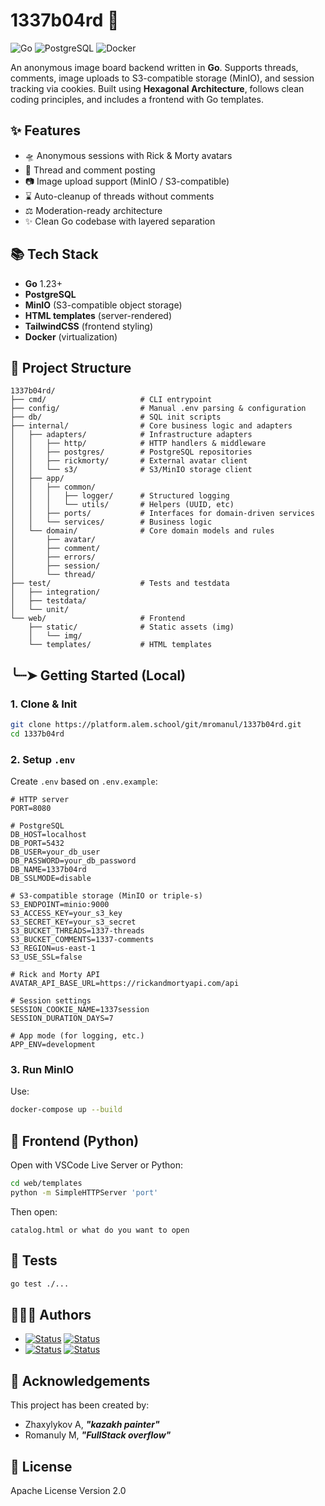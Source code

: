 # 1337b04rd 📂

![Go](https://img.shields.io/badge/Go-1.23-blue) ![PostgreSQL](https://img.shields.io/badge/PostgreSQL-16-blue) ![Docker](https://img.shields.io/badge/Docker-✓-blue)

An anonymous image board backend written in **Go**. Supports threads, comments, image uploads to S3-compatible storage (MinIO), and session tracking via cookies. Built using **Hexagonal Architecture**, follows clean coding principles, and includes a frontend with Go templates.

## ✨ Features

- 🛸 Anonymous sessions with Rick & Morty avatars
- 📍 Thread and comment posting
- 📷 Image upload support (MinIO / S3-compatible)
- ⌛ Auto-cleanup of threads without comments
- ⚖️ Moderation-ready architecture
- ✨ Clean Go codebase with layered separation


## 📚 Tech Stack

- **Go** 1.23+
- **PostgreSQL**
- **MinIO** (S3-compatible object storage)
- **HTML templates** (server-rendered)
- **TailwindCSS** (frontend styling)
- **Docker** (virtualization)

## 🧬 Project Structure

```
1337b04rd/
├── cmd/                     # CLI entrypoint
├── config/                  # Manual .env parsing & configuration
├── db/                      # SQL init scripts
├── internal/                # Core business logic and adapters
│   ├── adapters/            # Infrastructure adapters
│   │   ├── http/            # HTTP handlers & middleware
│   │   ├── postgres/        # PostgreSQL repositories
│   │   ├── rickmorty/       # External avatar client
│   │   └── s3/              # S3/MinIO storage client
│   ├── app/
│   │   ├── common/
│   │   │   ├── logger/      # Structured logging
│   │   │   └── utils/       # Helpers (UUID, etc)
│   │   ├── ports/           # Interfaces for domain-driven services
│   │   └── services/        # Business logic
│   └── domain/              # Core domain models and rules
│       ├── avatar/
│       ├── comment/
│       ├── errors/
│       ├── session/
│       └── thread/
├── test/                    # Tests and testdata
│   ├── integration/
│   ├── testdata/
│   └── unit/
└── web/                     # Frontend
    ├── static/              # Static assets (img)
    │   └── img/
    └── templates/           # HTML templates
```

## ╰┈➤ Getting Started (Local)

### 1. Clone & Init

```bash
git clone https://platform.alem.school/git/mromanul/1337b04rd.git
cd 1337b04rd
```

### 2. Setup `.env`

Create `.env` based on `.env.example`:

```env
# HTTP server
PORT=8080

# PostgreSQL
DB_HOST=localhost
DB_PORT=5432
DB_USER=your_db_user
DB_PASSWORD=your_db_password
DB_NAME=1337b04rd
DB_SSLMODE=disable

# S3-compatible storage (MinIO or triple-s)
S3_ENDPOINT=minio:9000
S3_ACCESS_KEY=your_s3_key
S3_SECRET_KEY=your_s3_secret
S3_BUCKET_THREADS=1337-threads
S3_BUCKET_COMMENTS=1337-comments
S3_REGION=us-east-1
S3_USE_SSL=false

# Rick and Morty API
AVATAR_API_BASE_URL=https://rickandmortyapi.com/api

# Session settings
SESSION_COOKIE_NAME=1337session
SESSION_DURATION_DAYS=7

# App mode (for logging, etc.)
APP_ENV=development
```

### 3. Run MinIO

Use:
```bash
docker-compose up --build
```

## 🎨 Frontend (Python)

Open with VSCode Live Server or Python:

```bash
cd web/templates
python -m SimpleHTTPServer 'port'
```

Then open:
```
catalog.html or what do you want to open
```

## 📑 Tests

```bash
go test ./...
```


## 👨🏻‍💻 Authors

- [![Status](https://img.shields.io/badge/alem-azhaxyly-success?logo=github)](https://platform.alem.school/git/azhaxyly) <a href="https://t.me/hmlssdeus" target="_blank"><img src="https://img.shields.io/badge/telegram-@hmlssdeus-blue?logo=Telegram" alt="Status" /></a>
- [![Status](https://img.shields.io/badge/alem-mromanul-success?logo=github)](https://platform.alem.school/git/mromanul)  <a href="https://t.me/scrameee" target="_blank"><img src="https://img.shields.io/badge/telegram-@scrameee-blue?logo=Telegram" alt="Status" /></a>

## 🎉 Acknowledgements <a name = "acknowledgement"></a>

This project has been created by:

- Zhaxylykov A, ***"kazakh painter"***
- Romanuly M, ***"FullStack overflow"***

## 📜 License

Apache License Version 2.0

